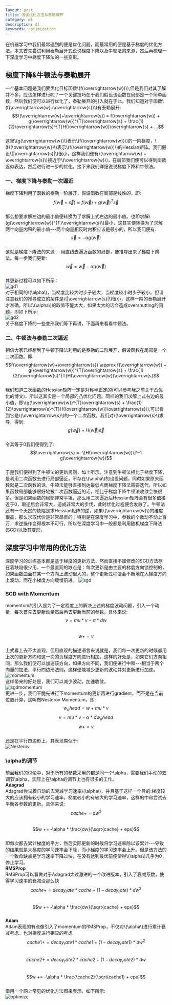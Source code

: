 ```yaml
---
layout: post
title: 浅谈优化方法与泰勒展开
category: ml
description: dl
keywords: optimization
---
```

在机器学习中我们最常遇到的便是优化问题，而最常用的便是基于梯度的优化方法。本文首先尝试利用泰勒展开式说说梯度下降以及牛顿法的来源，然后再梳理一下深度学习中梯度下降法的一些变形。
## 梯度下降&牛顿法与泰勒展开  
一个基本问题是我们要优化目标函数\\(f(\overrightarrow{w})\\),但是我们对其了解并不多，应该怎样进行呢？一个关键技巧在于我们假设该函数在局部是一个简单函数，然后我们便可以进行优化了，泰勒展开的引入就在于此。我们知道对于函数\\(f(\overrightarrow{w}+\overrightarrow{s})\\)有泰勒展开:  
$$f(\overrightarrow{w}+\overrightarrow{s}) = f(\overrightarrow{w}) + g(\overrightarrow{w})^{T}\overrightarrow{s} + \frac{1}{2}\overrightarrow{s}^{T}H(\overrightarrow{w})\overrightarrow{s} + ...$$  
这里\\(g(\overrightarrow{w})\\)表示\\(f(\overrightarrow{w})\\)的一阶梯度，\\(H(\overrightarrow{w})\\)表示\\(f(\overrightarrow{w})\\)的Hessian矩阵。我们假设\\(\|\overrightarrow{s}\|\\)很小，这样我们便有\\(\overrightarrow{w} + \overrightarrow{s}\\)接近于\\(\overrightarrow{w}\\)，在局部我们便可以得到函数近似表达，然后进行进一步的优化。接下来我们详细说说梯度下降和牛顿法。  
### 一、梯度下降与泰勒一次逼近  
梯度下降利用了函数的泰勒一阶展开，假设函数在局部是线性的，即:
$$f(\overrightarrow{w}+\overrightarrow{s}) \approx f(\overrightarrow{w}) + g(\overrightarrow{w})^{T}\overrightarrow{s}$$  
那么想要求解左边的最小值便转换为了求解上式右边的最小值。也即求解\\(g(\overrightarrow{w})^{T}\overrightarrow{s}\\)最小，这其实便转换为了求解两个向量内积的最小值---两个向量相反时内积应该是最小的，所以我们便有:  
$$\overrightarrow{s} = -\alpha g(\overrightarrow{w})$$  
这就是梯度下降法的来源---用直线去逼近函数的局部，便推导出来了梯度下降法。每一步我们更新:  
$$\overrightarrow{w} = \overrightarrow{w} - \alpha g(\overrightarrow{w})$$  
其更新过程可以如下所示：  
![gd1](/images/0326/gd1.png)  
对于相同的\\(\alpha\\)，当梯度比较大时步子较大，当梯度较小时步子较小。但请注意我们的推导成立的条件是\\(\|\overrightarrow{s}\|\\)很小，这样一阶的泰勒展开才准确，所以\\(\alpha\\)的取值不能太大，如果太大的话会造成overshutting的问题，即如下所示:  
![gd2](/images/0326/dg2.png)  
关于梯度下降的一些变形我们等下再讲，下面再来看看牛顿法。  
### 二、牛顿法与泰勒二次逼近    
相信大家已经想到了牛顿下降法利用的是泰勒的二阶展开，假设函数在局部是一个二次函数。即:  
$$f(\overrightarrow{w}+\overrightarrow{s}) \approx f(\overrightarrow{w}) + g(\overrightarrow{w})^{T}\overrightarrow{s} + \frac{1}{2}\overrightarrow{s}^{T}H(\overrightarrow{w})\overrightarrow{s}$$  
我们知道二次函数的Hessian矩阵一定是对称半正定的(可以参考我之前关于凸优化的博文)，所以这其实是一个局部的凸优化问题。同样的我们求解上式右边的最小值，即\\(g(\overrightarrow{w})^{T}\overrightarrow{s} + \frac{1}{2}\overrightarrow{s}^{T}H(\overrightarrow{w})\overrightarrow{s}\\),可以看到它是\\(\overrightarrow{s}\\)的一个二次函数，我们对\\(\overrightarrow{s}\\)求导，得到:  
$$g(\overrightarrow{w}) + H(\overrightarrow{w})\overrightarrow{s}$$  
令其等于0我们便得到了:  
$$\overrightarrow{s} = -\[H(\overrightarrow{w})\]^-1 g(\overrightarrow{w})$$  
于是我们便得到了牛顿法的更新规则，如上所示。注意到牛顿法相比于梯度下降，是利用二次函数去进行局部逼近，不存在\\(\alpha\\)的设置问题，同时如果原来函数就是二次函数的话，牛顿法能够直接到达最低点而梯度下降法需要迭代，所以如果函数局部能够很好地被二次函数逼近的话，相比于梯度下降牛顿法收敛会快很多。但是如果函数的局部非常平坦，那么用二次逼近后Hessian矩阵会有很多值接近于0，取逆后会非常大，造成非常大的步伐，此时优化过程便会发散了。牛顿法还有一个天然的缺陷是求Hessian矩阵的逆，如果\\(\overrightarrow{w}\\)的维度很高，那么求取代价是非常昂贵的；特别是在深度学习中，参数的个数动不动上百万，求逆操作变得根本不可行，所以在深度学习中一般都是利用随机梯度下降法(SGD)以及其变形。

## 深度学习中常用的优化方法  
深度学习的训练基本都是基于梯度的更新方法，然而直接不加修改的SGD方法存在着缺陷很少用，一个最直观的缺点是：每次更新是由主要的梯度方向锁控制的，如果函数曲面在某一个方向上波动很大的，整个更新过程便会不断地在大梯度方向上波动，而在小梯度方向缓慢前进。
![sgd](/images/0326/sgd.jpg)  
### SGD with Momentum  
momentum的引入是为了一定程度上的解决上述的梯度波动问题，引入一个动量，每次首先去更新动量然后再去更新当前的参数，具体来说:  
$$v = mu * v - \alpha * dw$$  
$$w += v$$  
上式看上去不太直观，但用直观的描述语言来说就是，我们每一次更新的时候都用上次的更新方向和这一次的负梯度方向进行相加。这样的好处是，如果它们方向相同，那么我们便可以加速该方向，如果方向不同，我们便进行中和---相当于两个向量的加法，平行四边形法则。这样便能减少更新的波动并对更新进行加速。  
![momentum](/images/0326/momentum.jpg)  
这样带来的好处是，我们可以减少波动，加速收敛。  
![sgdmomentum](/images/0326/sgdmomentum.jpg)  
更进一步，我们干脆先进行下momentum的更新再进行gradient，而不是在当前位置计算，这叫做Nesterov Momentum，即:  
$$w_ahead = w + mu * v$$
$$v = mu * v - \alpha * dw_ahead$$
$$w += v$$  
还是在平行四边形上，其表现类似于:  
![Nesterov](/images/0326/nesterov.jpg)  
###  \alpha的调节  
前面我们的讨论中，对于所有的参数采用的都是同一个\alpha，需要我们手动的去调节\alpha，实际上在\alpha的调节上也有很多的工作。  
**Adagrad**  
Adagrad尝试着自动的去衰减学习速率\\(\alpha\\)，并且基于这样一个目的:梯度较大的应该拥有较小的学习速率，梯度较小的有较大的学习速率，这样的中和尝试去平衡各参数的更新。具体来说:  
$$cache += dw^{2}$$  
$$w += -\alpha * \frac{dw}{\sqrt{cache} + eps}$$  
即每次都去累计梯度的平方，然后实际更新的时候将学习速率除以该累计---导致的结果就是大梯度的学习速率会下降，而小梯度的学习速率会上升。但是该方法的一个致命缺点是学习速率下降过快，在没有达到最优前便使得\\(\alpha\\)几乎为0，停止学习。  
**RMSProp**  
RMSProp可以看做对于Adagrad太过激进的一个改进版本，引入了衰减系数，使得学习速率的衰减没那么快  
$$cache += decay_rate * cache + (1 - decay_rate) * dw^{2}$$  
$$w += -\alpha * \frac{dw}{\sqrt{cache} + eps}$$  
**Adam**  
Adam表现的有点像引入了momentum的RMSProp，不仅对\\(\alpha\\)进行累计衰减考虑，也对梯度进行相应的考虑  
$$cache1 += decay_rate1 * cache1 + (1 - decay_rate1) * dw^{2}$$  
$$cache2 += decay_rate2 * cache2 + (1 - decay_rate2) * dw$$  
$$w += -\alpha * \frac{\cache2}{\sqrt(cache1) + eps}$$  
借用一个网上常见的优化方法图来表示，如下所示:  
![optimize](/images/0326/optimize.gif)  

